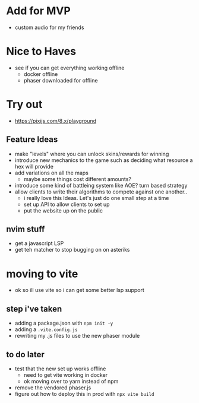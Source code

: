 # Add for MVP

- custom audio for my friends

# Nice to Haves

- see if you can get everything working offline
  - docker offline
  - phaser downloaded for offline

# Try out

- https://pixijs.com/8.x/playground

## Feature Ideas

- make "levels" where you can unlock skins/rewards for winning
- introduce new mechanics to the game such as deciding what resource a hex will provide
- add variations on all the maps
  - maybe some things cost different amounts?
- introduce some kind of battleing system like AOE? turn based strategy
- allow clients to write their algorithms to compete against one another..
  - i really love this Ideas. Let's just do one small step at a time
  - set up API to allow clients to set up
  - put the website up on the public

## nvim stuff

- get a javascript LSP
- get teh matcher to stop bugging on on asteriks

# moving to vite

- ok so ill use vite so i can get some better lsp support

## step i've taken

- adding a package.json with `npm init -y`
- adding a `.vite.config.js`
- rewriting my .js files to use the new phaser module

## to do later

- test that the new set up works offline
  - need to get vite working in docker
  - ok moving over to yarn instead of npm
- remove the vendored phaser.js
- figure out how to deploy this in prod with `npx vite build`

